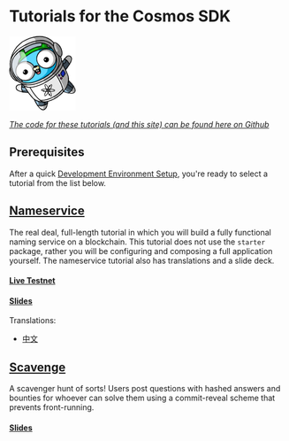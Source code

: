 # Tutorials for the Cosmos SDK

!["Greetings Cosmonauts"](./hellochain/space.png)

_[The code for these tutorials (and this site) can be found here on Github](https://www.github.com/cosmos/sdk-tutorials)_

## Prerequisites

After a quick [Development Environment Setup](SETUP.md), you're ready to select a tutorial from the list below.
<!--## [Hellochain](./hellochain/tutorial/00-intro.md)-->

<!--This is the quick and simple "Hello World" introduction to building with the Cosmos SDK. You will build a fully-funcitonal blockchain with payment functionality and a custom "greeter" module. This tutorial makes use of the `utils/starter` package to reduce boilerplate and allow you to focus on the core concepts. Start here if you are evaluating Cosmos as your possible platform of choice.-->

## [Nameservice](./nameservice/tutorial/00-intro.md)

The real deal, full-length tutorial in which you will build a fully functional naming service on a blockchain. This tutorial does not use the `starter` package, rather you will be configuring and composing a full application yourself.
The nameservice tutorial also has translations and a slide deck. 
#### [Live Testnet](https://talkshop.name)
#### [Slides](https://docs.google.com/presentation/d/1aCMAdkVY-gfgnGNPTygwVk3o68czPQ_VYfvdMy9Ek5Q/edit?usp=sharing)

Translations:

- [中文](./nameservice/README_cn.md)

### 

## [Scavenge](./scavenge/tutorial/01-background.md)

A scavenger hunt of sorts! Users post questions with hashed answers and bounties for whoever can solve them using a commit-reveal scheme that prevents front-running.

#### [Slides](https://docs.google.com/presentation/d/1UG_Zi2FxMSWTmRBFhc4exXlJssAPasTq28cpTCHX2Ks/edit?usp=sharing)
